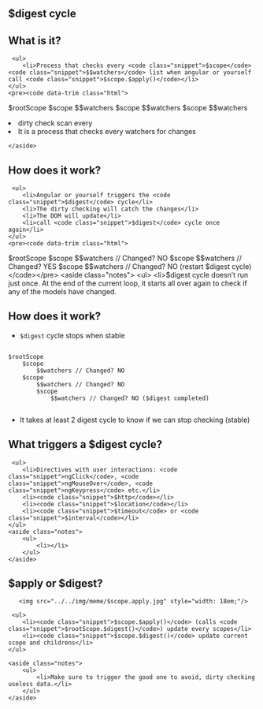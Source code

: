 <section>
    <h1>$digest cycle</h1>
</section>


<section>
    <h2>What is it?</h2>
    
     <ul>
        <li>Process that checks every <code class="snippet">$scope</code> <code class="snippet">$$watchers</code> list when angular or yourself call <code class="snippet">$scope.$apply()</code></li>
    </ul>
    <pre><code data-trim class="html">
$rootScope
    $scope
        $$watchers
    $scope
        $$watchers
        $scope
            $$watchers
    </code></pre>
    <aside class="notes">
            <li>dirty check scan every</li>
            <li>It is a process that checks every watchers for changes</li>
        </ul>
        
    </aside>
    
</section>
<section>
    <h2>How does it work?</h2>
    
     <ul>
        <li>Angular or yourself triggers the <code class="snippet">$digest</code> cycle</li>
        <li>The dirty checking will catch the changes</li>
        <li>The DOM will update</li>
        <li>call <code class="snippet">$digest</code> cycle once again</li>
    </ul>
    <pre><code data-trim class="html">
$rootScope
    $scope
        $$watchers // Changed? NO
    $scope
        $$watchers // Changed? YES
        $scope
            $$watchers // Changed? NO (restart $digest cycle)
    </code></pre>
    <aside class="notes">
        <ul>
            <li>$digest cycle doesn’t run just once. At the end of the current loop, it starts all over again to check if any of the models have changed.</li>
        </ul>
    </aside>
    
</section>
<section>
    <h2>How does it work?</h2>    
     <ul>
        <li><code class="snippet">$digest</code> cycle stops when stable</li>
    </ul>
    <pre><code data-trim class="html">
$rootScope
    $scope
        $$watchers // Changed? NO
    $scope
        $$watchers // Changed? NO
        $scope
            $$watchers // Changed? NO ($digest completed)
    </code></pre>
    <aside class="notes">
        <ul>
            <li>It takes at least 2 digest cycle to know if we can stop checking (stable)</li>
        </ul>
    </aside>
    
</section>
<section>
    <h2>What triggers a $digest cycle?</h2>    

     <ul>
        <li>Directives with user interactions: <code class="snippet">ngClick</code>, <code class="snippet">ngMouseOver</code>, <code class="snippet">ngKeypress</code> etc.</li>
        <li><code class="snippet">$http</code></li>
        <li><code class="snippet">$location</code></li>
        <li><code class="snippet">$timeout</code> or <code class="snippet">$interval</code></li>
    </ul>
    <aside class="notes">
        <ul>
            <li></li>
        </ul>
    </aside>
    
</section>
<section>
    <h2>$apply or $digest?</h2>
    
       <img src="../../img/meme/$scope.apply.jpg" style="width: 18em;"/>
    
     <ul>
        <li><code class="snippet">$scope.$apply()</code> (calls <code class="snippet">$rootScope.$digest()</code>) update every scopes</li>
        <li><code class="snippet">$scope.$digest()</code> update current scope and childrens</li>
    </ul>
   
    <aside class="notes">
        <ul>
            <li>Make sure to trigger the good one to avoid, dirty checking useless data.</li>
        </ul>
    </aside>
    
</section>